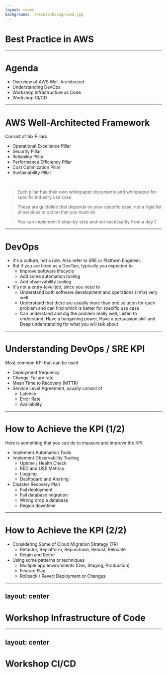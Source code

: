 ```yaml
---
layout: cover
background: ./assets/background.jpg
---
```


# Best Practice in AWS

---

# Agenda

- Overview of AWS Well-Architected
- Understanding DevOps
- Workshop Infrastructure as Code
- Workshop CI/CD

---

# AWS Well-Architected Framework

Consist of Six Pillars

* Operational Excellence Pillar
* Security Pillar
* Reliability Pillar
* Performance Efficiency Pillar
* Cost Optimization Pillar
* Sustainability Pillar

<br />
<v-clicks>

> Each pillar has their own whitepaper documents and whitepaper for specific industry use case

> These are guideline that depends on your specific case, not a rigid list of services or action that you must do

> You can implement it step-by-step and not necessarily from a day 1
</v-clicks>

---

# DevOps

* It's a culture, not a role. Also refer to SRE or Platform Engineer.
* But if you are hired as a DevOps, typically you expected to
    * Improve software lifecycle
    * Add some automation tooling
    * Add observability tooling
* It's not a entry-level job, since you need to
    * Understand both software development and operations (infra) very well
    * Understand that there are usually more than one solution for each problem and can find which is better for specific use case
    * Can understand and dig the problem really well, Listen to understand, Have a bargaining power, Have a persuasion skill and Deep understanding for what you will talk about 

---

# Understanding DevOps / SRE KPI

Most common KPI that can be used

* Deployment frequency
* Change-Failure rate
* Mean Time to Recovery (MTTR)
* Service Level Agreement, usually consist of
    * Latency
    * Error Rate
    * Availability

---

# How to Achieve the KPI (1/2)

Here is something that you can do to measure and improve the KPI

* Implement Automation Tools
* Implement Observability Tooling
    * Uptime / Health Check
    * RED and USE Metrics
    * Logging
    * Dashboard and Alerting
* Disaster Recovery Plan
    * Fail deployment
    * Fail database migration
    * Wrong drop a database
    * Region downtime

---

# How to Achieve the KPI (2/2)

* Considering Some of Cloud Migration Strategy (7R)
    * Refactor, Replatform, Repurchase, Rehost, Relocate
    * Retain and Retire
* Using some patterns or techniques
    * Multiple app environments (Dev, Staging, Production)
    * Feature Flag
    * Rollback / Revert Deployment or Changes

---
layout: center
---

# Workshop Infrastructure of Code

---
layout: center
---

# Workshop CI/CD

